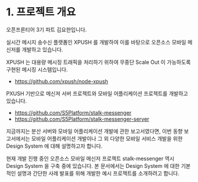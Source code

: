 # 1. 프로젝트 개요

오픈프론티어 3기 파트 김요한입니다.

실시간 메시지 송수신 플랫폼인 XPUSH 를 개발하여 이를 바탕으로 오픈소스 모바일 메신저를 개발하고 있습니다.

XPUSH 는 대용량 메시징 트래픽을 처리하기 위하여 무중단 Scale Out 이 가능하도록 구현된 메시징 시스템입니다. 

* https://github.com/xpush/node-xpush

PXUSH 기반으로 메신져 서버 프로젝트와 모바일 어플리케이션 프로젝트를 개발하고 있습니다.

* https://github.com/S5Platform/stalk-messenger
* https://github.com/S5Platform/stalk-messenger-server

지금까지는 분산 서버와 모바일 어플리케이션 개발에 관한 보고서였다면, 이번 동향 보고서에서는 모바일 어플리케이션 개발이나 그 외 다양한 모바일 서비스 개발을 위한 Design System 에 대해 설명하고자 합니다. 

현재 개발 진행 중인 오픈소스 모바일 메신저 프로젝트 stalk-messenger 역시 Design System 을 구축 중에 있습니다. 본 문서에서는 Design System 에 대한 기본적인 설명과 간단한 사례 발표를 위해 개발한 예시 프로젝트를 소개하려고 합니다.
